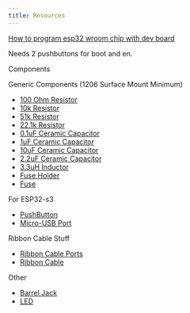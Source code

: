 ```yaml
---
title: Resources
---
```


[How to program esp32 wroom chip with dev board](https://www.youtube.com/watch?v=ndEeFQ5mi_g)

Needs 2 pushbuttons for boot and en.

Components

Generic Components (1206 Surface Mount Minimum)

- [100 Ohm Resistor](https://www.digikey.com/en/products/detail/panasonic-electronic-components/ERJ-8ENF1000V/88671)
- [10k Resistor](https://www.digikey.com/en/products/detail/yageo/RC1206FR-0710KL/728483)
- [51k Resistor](https://www.digikey.com/en/products/detail/stackpole-electronics-inc/RMCF1206JT51K0/1753857)
- [22.1k Resistor](https://www.digikey.com/en/products/detail/stackpole-electronics-inc/RNCP1206FTD22K1/2240381)
- [0.1uF Ceramic Capacitor](https://www.digikey.com/en/products/detail/yageo/CC1206KRX7R8BB104/5884627)
- [1uF Ceramic Capacitor](https://www.digikey.com/en/products/detail/samsung-electro-mechanics/CL31B105KBHNNNE/3886726)
- [10uF Ceramic Capacitor](https://www.digikey.com/en/products/detail/samsung-electro-mechanics/CL31B106KAHNNNE/3887462)
- [2.2uF Ceramic Capacitor](https://www.digikey.com/en/products/detail/samsung-electro-mechanics/CL31B225KBHNNNE/3886949)
- [3.3uH Inductor](https://www.digikey.com/en/products/detail/murata-electronics/LQM31PN3R3M00L/2594619)
- [Fuse Holder](https://www.digikey.com/en/products/detail/keystone-electronics/4628/2137316?&utm_adgroup=&utm_term=&utm_content=&gad_source=1)
- [Fuse](https://www.digikey.com/en/products/detail/littelfuse-inc/022501.5MXP/777788?&utm_adgroup=&utm_term=&utm_content=&gad_source=1)

For ESP32-s3

- [PushButton](https://www.digikey.com/en/products/detail/omron-electronics-inc-emc-div/B3U-1000P/1534338)
- [Micro-USB Port](https://www.digikey.com/en/products/detail/gct/USB3131-30-0230-A/9859642)

Ribbon Cable Stuff

- [Ribbon Cable Ports](https://www.digikey.com/en/products/detail/w-rth-elektronik/61200821621/4846916?&utm_adgroup=&utm_term=&utm_content=&gad_source=1)
- [Ribbon Cable](https://www.amazon.com/gp/product/B07DFBPZLJ?smid=A64W1E1ZZHST0)

Other

- [Barrel Jack](https://www.digikey.com/en/products/detail/same-sky-formerly-cui-devices/PJ-037A/1644545)
- [LED](https://www.digikey.com/en/products/detail/dialight/5988260107F/1291286)

